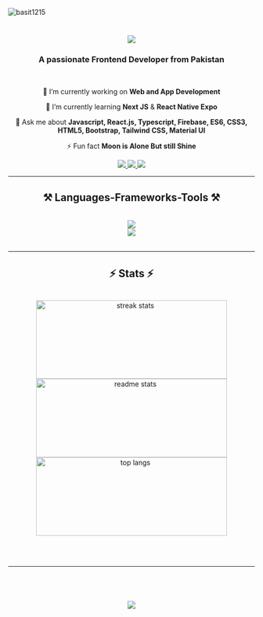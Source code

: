 <p align="left"> <img src="https://komarev.com/ghpvc/?username=basit1215&label=Profile%20views&color=0e75b6&style=flat" alt="basit1215" /> </p>

<h1 align="center">
    <img src="https://readme-typing-svg.herokuapp.com/?font=Righteous&size=35&center=true&vCenter=true&width=500&height=70&duration=4000&lines=Hi+There!+👋;+I'm+Abdul+Basit!+😉;+I'm+Frontend+Developer!;" />
</h1>

<h3 align="center">A passionate Frontend Developer from Pakistan</h3>

<br/>

<div align="center">
 
 🔭 I’m currently working on **Web and App Development**
 
 🌱 I’m currently learning **Next JS** & **React Native Expo**

💬 Ask me about **Javascript, React.js, Typescript, Firebase, ES6, CSS3, HTML5, Bootstrap, Tailwind CSS, Material UI**

⚡ Fun fact **Moon is Alone But still Shine**

 </div>
 
<div align="center"> 
  <a href="mailto:hafizabdulbasit225@gmail.com">
    <img src="https://img.shields.io/badge/Gmail-333333?style=for-the-badge&logo=gmail&logoColor=red" />
  </a>
  <a href="http://www.linkedin.com/in/abdul-basit-794089329" target="_blank">
     <img src="https://img.shields.io/badge/LinkedIn-0077B5?style=for-the-badge&logo=linkedin&logoColor=white" target="_blank" />
  </a>
  <a href="https://github.com/basit1215" target="_blank">
     <img src="https://img.shields.io/badge/Portfolio-FF5722?style=for-the-badge&logo=todoist&logoColor=white" target="_blank" /> 
  </a>
</div>

 <hr/>
 
<h2 align="center">⚒️ Languages-Frameworks-Tools ⚒️</h2>
<br/>
<div align="center">
    <img src="https://skillicons.dev/icons?i=react,javascript,nextjs,typescript,mui,vscode,tailwind,git" /><br>
    <img src="https://skillicons.dev/icons?i=bootstrap,firebase,github,figma,html,css" /><br>
</div>

<br/>
<hr/>


<h2 align="center">⚡ Stats ⚡</h2>
<br>
<div align=center>
  <img width=390 height=160 src="https://github-readme-streak-stats.herokuapp.com/?user=basit1215&count_private=true&theme=react&border_radius=10" alt="streak stats"/>
  <img width=390  height=160 src="https://github-readme-stats.vercel.app/api?username=basit1215&show_icons=true&locale=en&count_private=true&show_icons=true&theme=react&rank_icon=github&border_radius=10" alt="readme stats" />
  <br/>
  <img width=390  height=160 align="center" src="https://github-readme-stats.vercel.app/api/top-langs?username=basit1215&show_icons=true&locale=en&layout=compact&theme=react&border_radius=10&size_weight=0.5&count_weight=0.5&exclude_repo=github-readme-stats" alt="top langs" />
</div>

<br/><br/>

<hr/>

<br/>

<div align="center">
<h1 align="center">
    <img src="https://readme-typing-svg.herokuapp.com/?font=Righteous&size=35&center=true&vCenter=true&width=500&height=70&duration=4000&lines=Thanks+for+Visiting!+👋" />
</h1>
</div>

<br/>